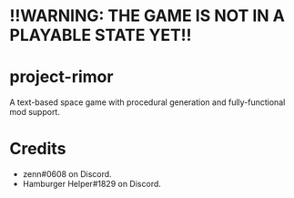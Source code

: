 # !!WARNING: THE GAME IS NOT IN A PLAYABLE STATE YET!!

# project-rimor
A text-based space game with procedural generation and fully-functional mod support.

# Credits
- zenn#0608 on Discord.
- Hamburger Helper#1829 on Discord.

